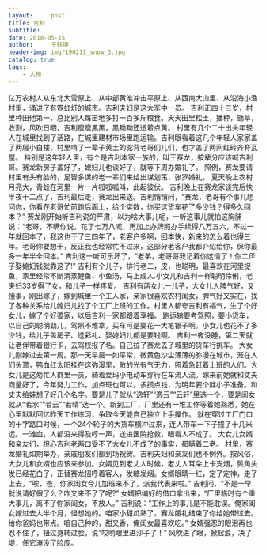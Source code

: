 ```yaml
--- 
layout:     post 
title: 吉利
subtitle:  
date: 2018-05-15
author:     王钰博 
header-img: img/190211_snow_3.jpg
catalog: true
tags:
    - 人物
--- 
```

 
亿万农村人从东北大雪原上、从中部黄淮冲击平原上、从西南大山里、从沿海小渔村里，涌进了有霓虹灯的城市。吉利夫妇是这大军中一员。
吉利正四十三岁，村里种田他第一，总比别人每亩地多打一百多斤粮食。天天田里松土，播种，锄草，收割，风吹日晒，吉利瘦瘦黑黑，黑黝黝还透着点黄。
村里有几个二十出头年轻人在城里找到了活路，在城里建材市场里跑运输。吉利眼看着这几个年轻人家家盖了两层小白楼，村里啃了一辈子黄土的驼背老哥们儿们，也才盖了两间红砖齐脊瓦屋。
特别是这年轻人里，有个是吉利本家一族的，叫王赛龙，按辈分应该喊吉利哥。赛龙新房子盖好了，媳妇儿也谈好了，就等下周办婚礼了。
照例，赛龙要请村里有头有脸的，足智多谋的老一辈们来给出谋划策，张罗婚礼。
夏天晚上农村月亮大，青蛙在河里一片一片呱呱呱叫，此起彼伏。
吉利晚上在赛龙家谈完后快半夜十二点了，吉利最后走，赛龙出来送。吉利悄悄问，“赛龙，老哥有个事儿想问你，你看在老哥忙前跑后面上，给个实数，你买这货车花了多少钱？得多久回本？”
赛龙刚开始听吉利说的严肃，以为啥大事儿呢，一听这事儿就拍这胸脯说：“老哥，不瞒你说，花了七万八呢，再加上办牌照办手续得八万五六，不过一年就回本了，我这也干了三四年了，老客户多啊，回本快，新来的怎么着也得三年。老哥你要想干，反正我也经常忙不过来，这部分老客户我都介绍给你，保你最多一年半全回本。”
吉利这一听可乐坏了，“老弟，老哥哥我记着你这情了！你二侄子娶媳妇钱就靠这了!”
吉利有个儿子，排行老二，皮，也聪明，最喜欢在河里捉鱼，家里经常不断清蒸鲤鱼、小鱼汤，马上成人.小女儿和吉利一样聪明伶俐，老夫妇33岁得了女，和儿子一样疼爱。
吉利有两女儿一儿子，大女儿人脾气好，又懂事，刚出嫁了，嫁到城里一个工人家，亲家很喜欢农村闺女，脾气好又实在，找了各种关系给儿媳妇儿找了个工厂上班的工作。村里人都夸吉利有福气，生了个好女儿，嫁了个好婆家，以后吉利一家都跟着享福。
跑运输要考驾照，要小货车，以自己的聪明劲儿，驾照不难拿，买车可是要花一大笔银子啊。小女儿也花不了多少钱，给儿子盖房子、送彩礼、娶媳妇儿都是要钱啊。
吉利一夜没睡，第二天就让老伴带着银行卡，去驾校报了名。自己拉了赛龙去了城里的货车行挑车。
大女儿刚嫁过去第一周。那一天早晨一如平常，微黄色沙尘薄薄的弥漫在城市，笼在人们头顶，鸭血红太阳挂在这弥漫里，散的光有气无力，照着急赶着上班的人们。大女儿是这匆忙人群里一员，骑着爱玛小电动车穿行在车流人流。嫁来前她就和丈夫商量好了，今年努力工作，加点班也可以，多攒点钱，为明年要个胖小子准备。和丈夫给娃想了好几个名字。要是儿子就从“逸轩”“逸云”“云轩”里选一个，要是闺女就从“若水”“若云”“若晴”选一个。新到工厂，厂里还有一堆工作等着她熟悉，她在心里默默回忆昨天工作练习，争取今天能自己独立上手操作。
就在穿过工厂门口的十字路口时候，一个24个轮子的大货车横冲过来，连人带车一下子撞了十几米远。一滩血，人都没来得及哼一声，送进医院抢救，眼看人不成了。
大女儿女婿和亲友们，担心吉利老两口受不了大女儿不成了的事实，都瞒着二老。
村里，赛龙婚礼如期举办，亲戚朋友们都到场祝贺。吉利夫妇和亲友们也不例外。按风俗，大女儿和女婿也应该来参加。女婿见到老丈人时候，老丈人耳朵上卡支烟，鬓角头发已经花白了，正替赛龙招呼着客人，发糖发烟。女婿眼睛一红，定了定神，走了上去，“唉，爸，你家闺女今儿加班来不了，派我代表来啦。”  吉利问，“不是一早就说请好假了么？咋又来不了了呢?”
女婿把编好的借口拿出来，“厂里临时有个重大事儿，离不了你家闺女，不放人。”
吉利说：“工作上的事儿是不能耽误。俺家闺女嫁过去大半个月，怪想她的。咱家小甜瓜熟了，赛龙婚礼结束了你给她带过去。给你爸妈也带点。咱自己种的，甜又香，俺闺女最喜欢吃。”
女婿强忍的眼泪再也忍不住了，扭过身转过脸，说“哎哟眼里进沙子了！”
风吹进了眼，掀起浪，决了堤，任它淹没了脸庞。


